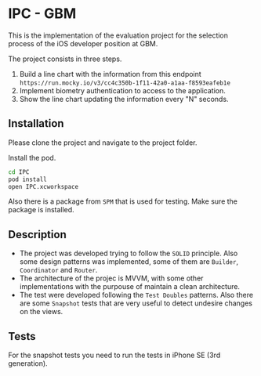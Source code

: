 # IPC - GBM

This is the implementation of the evaluation project for the selection process of the iOS developer position at GBM.

The project consists in three steps. 
1. Build a line chart with the information from this endpoint `https://run.mocky.io/v3/cc4c350b-1f11-42a0-a1aa-f8593eafeb1e`
2. Implement biometry authentication to access to the application. 
3. Show the line chart updating the information every "N" seconds. 

## Installation

Please clone the project and navigate to the project folder. 

Install the pod.

```sh
cd IPC
pod install
open IPC.xcworkspace
```

Also there is a package from `SPM` that is used for testing. Make sure the package is installed. 

## Description

- The project was developed trying to follow the `SOLID` principle. Also some design patterns was implemented, some of them are `Builder`, `Coordinator` and `Router`. 
- The architecture of the projec is MVVM, with some other implementations with the purpouse of maintain a clean architecture. 
- The test were developed following the `Test Doubles` patterns. Also there are some `Snapshot` tests that are very useful to detect undesire changes on the views. 

## Tests 
For the snapshot tests you need to run the tests in iPhone SE (3rd generation).